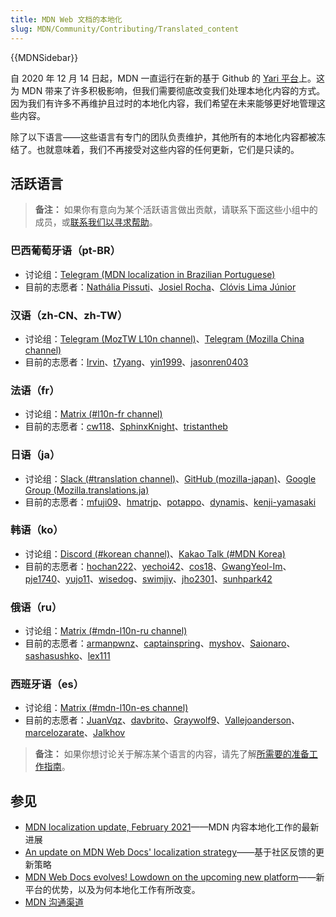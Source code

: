 ```yaml
---
title: MDN Web 文档的本地化
slug: MDN/Community/Contributing/Translated_content
---
```


{{MDNSidebar}}

自 2020 年 12 月 14 日起，MDN 一直运行在新的基于 Github 的 [Yari 平台](https://github.com/mdn/yari)上。这为 MDN 带来了许多积极影响，但我们需要彻底改变我们处理本地化内容的方式。因为我们有许多不再维护且过时的本地化内容，我们希望在未来能够更好地管理这些内容。

除了以下语言——这些语言有专门的团队负责维护，其他所有的本地化内容都被冻结了。也就意味着，我们不再接受对这些内容的任何更新，它们是只读的。

## 活跃语言

> **备注：** 如果你有意向为某个活跃语言做出贡献，请联系下面这些小组中的成员，或[联系我们以寻求帮助](/zh-CN/docs/MDN/Community/Communication_channels)。

### 巴西葡萄牙语（pt-BR）

- 讨论组：[Telegram (MDN localization in Brazilian Portuguese)](https://t.me/mdn_l10n_pt_br)
- 目前的志愿者：[Nathália Pissuti](https://github.com/nathipg)、[Josiel Rocha](https://github.com/josielrocha)、[Clóvis Lima Júnior](https://github.com/clovislima)

### 汉语（zh-CN、zh-TW）

- 讨论组：[Telegram (MozTW L10n channel)](https://moztw.org/tg)、[Telegram (Mozilla China channel)](https://t.me/mozilla_china)
- 目前的志愿者：[Irvin](https://github.com/irvin)、[t7yang](https://github.com/t7yang)、[yin1999](https://github.com/yin1999)、[jasonren0403](https://github.com/jasonren0403)

### 法语（fr）

- 讨论组：[Matrix (#l10n-fr channel)](https://chat.mozilla.org/#/room/#l10n-fr:mozilla.org)
- 目前的志愿者：[cw118](https://github.com/cw118)、[SphinxKnight](https://github.com/SphinxKnight)、[tristantheb](https://github.com/tristantheb)

### 日语（ja）

- 讨论组：[Slack (#translation channel)](https://mozillajp.slack.com/)、[GitHub (mozilla-japan)](https://github.com/mozilla-japan/translation)、[Google Group (Mozilla.translations.ja)](https://groups.google.com/forum/#!forum/mozilla-translations-ja)
- 目前的志愿者：[mfuji09](https://github.com/mfuji09)、[hmatrjp](https://github.com/hmatrjp)、[potappo](https://github.com/potappo)、[dynamis](https://github.com/dynamis)、[kenji-yamasaki](https://github.com/kenji-yamasaki)

### 韩语（ko）

- 讨论组：[Discord (#korean channel)](https://discord.gg/apa6Rn7uEj)、[Kakao Talk (#MDN Korea)](https://open.kakao.com/o/gdfG288c)
- 目前的志愿者：[hochan222](https://github.com/hochan222)、[yechoi42](https://github.com/yechoi42)、[cos18](https://github.com/cos18)、[GwangYeol-Im](https://github.com/GwangYeol-Im)、[pje1740](https://github.com/pje1740)、[yujo11](https://github.com/yujo11)、[wisedog](https://github.com/wisedog)、[swimjiy](https://github.com/swimjiy)、[jho2301](https://github.com/jho2301)、[sunhpark42](https://github.com/sunhpark42)

### 俄语（ru）

- 讨论组：[Matrix (#mdn-l10n-ru channel)](https://chat.mozilla.org/#/room/#mdn-l10n-ru:mozilla.org)
- 目前的志愿者：[armanpwnz](https://github.com/armanpwnz)、[captainspring](https://github.com/captainspring)、[myshov](https://github.com/myshov)、[Saionaro](https://github.com/Saionaro)、[sashasushko](https://github.com/sashasushko)、[lex111](https://github.com/lex111)

### 西班牙语（es）

- 讨论组：[Matrix (#mdn-l10n-es channel)](https://chat.mozilla.org/#/room/#mdn-l10n-es:mozilla.org)
- 目前的志愿者：[JuanVqz](https://github.com/JuanVqz)、[davbrito](https://github.com/davbrito)、[Graywolf9](https://github.com/Graywolf9)、[Vallejoanderson](https://github.com/Vallejoanderson)、[marcelozarate](https://github.com/marcelozarate)、[Jalkhov](https://github.com/Jalkhov)

> **备注：** 如果你想讨论关于解冻某个语言的内容，请先了解[所需要的准备工作指南](https://github.com/mdn/translated-content/blob/main/PEERS_GUIDELINES.md#activating-a-locale)。

## 参见

- [MDN localization update, February 2021](https://hacks.mozilla.org/mdn-localization-update-february-2021/)——MDN 内容本地化工作的最新进展
- [An update on MDN Web Docs' localization strategy](https://hacks.mozilla.org/an-update-on-mdn-web-docs-localization-strategy/)——基于社区反馈的更新策略
- [MDN Web Docs evolves! Lowdown on the upcoming new platform](https://hacks.mozilla.org/mdn-web-docs-evolves-lowdown-on-the-upcoming-new-platform/)——新平台的优势，以及为何本地化工作有所改变。
- [MDN 沟通渠道](/zh-CN/docs/MDN/Community/Communication_channels)
